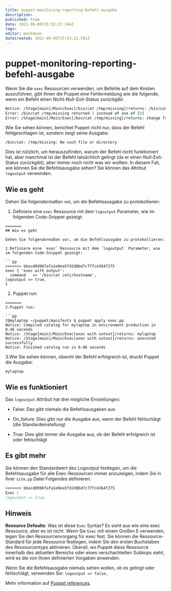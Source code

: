 ```yaml
---
title: puppet-monitoring-reporting-befehl-ausgabe
description: 
published: true
date: 2021-06-09T15:53:27.244Z
tags: 
editor: markdown
dateCreated: 2021-06-09T15:53:21.581Z
---
```



# puppet-monitoring-reporting-befehl-ausgabe

Wenn Sie die `exec` Ressourcen verwenden, um Befehle auf dem Knoten auszuführen, gibt Ihnen die Puppet eine Fehlermeldung wie die folgende, wenn ein Befehl einen Nicht-Null-Exit-Status zurückgibt:

```pp
Notice: /Stage[main]/Main/Exec[/bin/cat /tmp/missing]/returns: /bin/cat: /tmp/missing: No such file or directory
Error: /bin/cat /tmp/missing returned 1 instead of one of [0]
Error: /Stage[main]/Main/Exec[/bin/cat /tmp/missing]/returns: change from notrun to 0 failed: /bin/cat /tmp/missing returned 1 instead of one of [0]
```

Wie Sie sehen können, berichtet Puppet nicht nur, dass der Befehl fehlgeschlagen ist, sondern zeigt seine Ausgabe:

`/bin/cat: /tmp/missing: No such file or directory`

Dies ist nützlich, um herauszufinden, warum der Befehl nicht funktioniert hat, aber manchmal ist der Befehl tatsächlich gelingt (da er einen Null-Exit-Status zurückgibt), aber immer noch nicht was wir wollten. In diesem Fall, wie können Sie die Befehlsausgabe sehen? Sie können das Attribut `logoutput` verwenden.

## Wie es geht

Gehen Sie folgendermaßen vor, um die Befehlsausgabe zu protokollieren:

1. Definiere eine `exec` Ressource mit dem `logoutput` Parameter, wie im folgenden Code-Snippet gezeigt:
```
=======
## Wie es geht

Gehen Sie folgendermaßen vor, um die Befehlsausgabe zu protokollieren:

1.Definiere eine `exec` Ressource mit dem `logoutput` Parameter, wie im folgenden Code-Snippet gezeigt:

```pp
>>>>>>> bbacd8996fafa1e0ea5fd2d8bd7c77fc4364f275
exec { 'exec with output':
  command   => '/bin/cat /etc/hostname',
logoutput => true,
}
```

2. Puppet run:
```
=======
2.Puppet run:

```pp
t@mylaptop ~/puppet/manifests $ puppet apply exec.pp
Notice: Compiled catalog for mylaptop in environment production in 0.46 seconds
Notice: /Stage[main]/Main/Exec[exec with outout]/returns: mylaptop
Notice: /Stage[main]/Main/Exec[exec with outout]/returns: executed successfully
Notice: Finished catalog run in 0.06 seconds
```

3.Wie Sie sehen können, obwohl der Befehl erfolgreich ist, druckt Puppet die Ausgabe:

`mylaptop`

## Wie es funktioniert

Das `logoutput` Attribut hat drei mögliche Einstellungen:

* False: Das gibt niemals die Befehlsausgaben aus

* On_failure: Dies gibt nur die Ausgabe aus, wenn der Befehl fehlschlägt (die Standardeinstellung)

* True: Dies gibt immer die Ausgabe aus, ob der Befehl erfolgreich ist oder fehlschlägt

## Es gibt mehr

Sie können den Standardwert des Logoutput festlegen, um die Befehlsausgabe für alle Exec-Ressourcen immer anzuzeigen, indem Sie in Ihrer `site.pp` Datei Folgendes definieren:

```pp
>>>>>>> bbacd8996fafa1e0ea5fd2d8bd7c77fc4364f275
Exec {
logoutput => true,
```

## Hinweis

**Resource Defaults**: Was ist diese `Exec` Syntax? Es sieht aus wie eine exec Ressource, aber es ist nicht. Wenn Sie `Exec` mit einem Großen E verwenden, legen Sie den Ressourcenvorgang für exec fest. Sie können die Ressource-Standard für jede Ressource festlegen, indem Sie den ersten Buchstaben des Ressourcentyps aktivieren. Überall, wo Puppet diese Ressource innerhalb des aktuellen Bereichs oder eines verschachtelten Subkops sieht, wird es die von Ihnen definierten Vorgaben anwenden.

Wenn Sie die Befehlsausgabe niemals sehen wollen, ob es gelingt oder fehlschlägt, verwenden Sie:
`logoutput => false,`

Mehr information auf [Puppet references](https://docs.puppetlabs.com/references/latest/type.html#exec).
